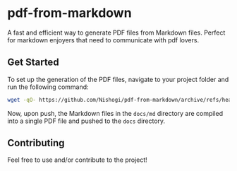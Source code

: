 # pdf-from-markdown

A fast and efficient way to generate PDF files from Markdown files. Perfect for markdown enjoyers that need to communicate with pdf lovers.

## Get Started

To set up the generation of the PDF files, navigate to your project folder and run the following command:

```bash
wget -qO- https://github.com/Nishogi/pdf-from-markdown/archive/refs/heads/main.zip | bsdtar --strip-components=1 -xvf-
```

Now, upon push, the Markdown files in the `docs/md` directory are compiled into a single PDF file and pushed to the `docs` directory.

## Contributing

Feel free to use and/or contribute to the project!
